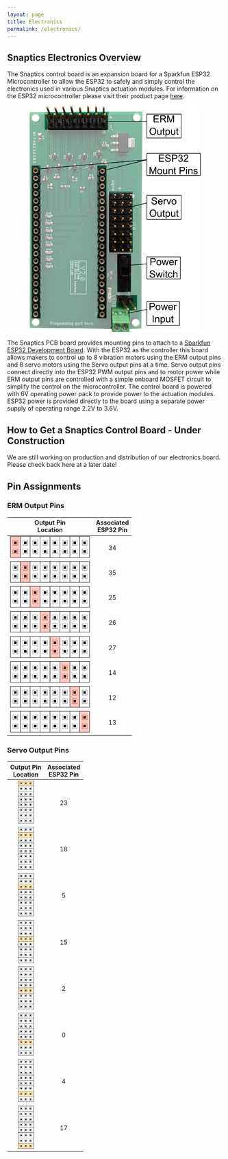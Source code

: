 ```yaml
---
layout: page
title: Electronics
permalink: /electronics/
---
```


## Snaptics Electronics Overview

The Snaptics control board is an expansion board for a Sparkfun ESP32 Microcontroller to allow the ESP32 to safely and simply control the electronics used in various Snaptics actuation modules. For information on the ESP32 microcontroller please visit their product page [here](https://www.sparkfun.com/products/13907).

<p align="center">
  <img src="photos/../../photos/electronics/PCBV2_diagram.png" alt="snaptics" width="400"/>
</p>

The Snaptics PCB board provides mounting pins to attach to a [Sparkfun ESP32 Development Board](https://www.sparkfun.com/products/13907). With the ESP32 as the controller this board allows makers to control up to 8 vibration motors using the ERM output pins and 8 servo motors using the Servo output pins at a time. Servo output pins connect directly into the ESP32 PWM output pins and to motor power while ERM output pins are controlled with a simple onboard MOSFET circuit to simplify the control on the microcontroller. The control board is powered with 6V operating power pack to provide power to the actuation modules. ESP32 power is provided directly to the board using a separate power supply of operating range 2.2V to 3.6V. 

## How to Get a Snaptics Control Board - Under Construction
We are still working on production and distribution of our electronics board. Please check back here at a later date!

<!-- All documentation and files required for the reproduction of these electronics board are provided below. We recommend outsourcing these boards for production and turnkey assembly to make the process as simple and cheap as possible. While there are many suppliers for PCB manufacture, we have used PCBWay and can confirm the PCBs work. For more detailed instructions on how to obtain your own Snaptics control board please visit our associated [tutorial](www.snaptics.org/tutorials).

|**Board Version**|**Description**|**Downloads**|
|:-----:|:-----|:-----:|
| V2.0 | Basic ESP32 expansion board | Gerber | -->


## Pin Assignments

### ERM Output Pins

|**Output Pin <br> Location**|**Associated <br> ESP32 Pin**|
|:-----:|:-----:|
|<img src="../photos/electronics/ERMPinA.png" alt="stretch_module" style="height:50px;">| 34 |
|<img src="../photos/electronics/ERMPinB.png" alt="stretch_module" style="height:50px;">| 35 |
|<img src="../photos/electronics/ERMPinC.png" alt="stretch_module" style="height:50px;">| 25 |
|<img src="../photos/electronics/ERMPinD.png" alt="stretch_module" style="height:50px;">| 26 |
|<img src="../photos/electronics/ERMPinE.png" alt="stretch_module" style="height:50px;">| 27 |
|<img src="../photos/electronics/ERMPinF.png" alt="stretch_module" style="height:50px;">| 14 |
|<img src="../photos/electronics/ERMPinG.png" alt="stretch_module" style="height:50px;">| 12 |
|<img src="../photos/electronics/ERMPinH.png" alt="stretch_module" style="height:50px;">| 13 |

### Servo Output Pins

|**Output Pin <br> Location**|**Associated <br> ESP32 Pin**|
|:-----:|:-----:|
|<img src="../photos/electronics/ServoPinA.png" alt="stretch_module" style="height:100px;">| 23 |
|<img src="../photos/electronics/ServoPinB.png" alt="stretch_module" style="height:100px;">| 18 |
|<img src="../photos/electronics/ServoPinC.png" alt="stretch_module" style="height:100px;">| 5 |
|<img src="../photos/electronics/ServoPinD.png" alt="stretch_module" style="height:100px;">| 15 |
|<img src="../photos/electronics/ServoPinE.png" alt="stretch_module" style="height:100px;">| 2 |
|<img src="../photos/electronics/ServoPinF.png" alt="stretch_module" style="height:100px;">| 0 |
|<img src="../photos/electronics/ServoPinG.png" alt="stretch_module" style="height:100px;">| 4 |
|<img src="../photos/electronics/ServoPinH.png" alt="stretch_module" style="height:100px;">| 17 |

